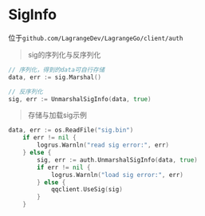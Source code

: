 # SigInfo

位于`github.com/LagrangeDev/LagrangeGo/client/auth`

> sig的序列化与反序列化
```go
// 序列化，得到的data可自行存储
data, err := sig.Marshal()

// 反序列化
sig, err := UnmarshalSigInfo(data, true)
```

> 存储与加载sig示例
```go
data, err := os.ReadFile("sig.bin")
	if err != nil {
		logrus.Warnln("read sig error:", err)
	} else {
		sig, err := auth.UnmarshalSigInfo(data, true)
		if err != nil {
			logrus.Warnln("load sig error:", err)
		} else {
			qqclient.UseSig(sig)
		}
	}
```
